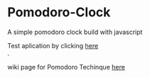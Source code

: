 # Pomodoro-Clock
A simple pomodoro clock build with javascript

Test aplication by clicking <a href="https://elspoka.github.io/Pomodoro-Clock/" target="_blank">here</a> <br>.

wiki page for Pomodoro Techinque <a href="https://en.wikipedia.org/wiki/Pomodoro_Technique" target="_blank">here</a> <br>
